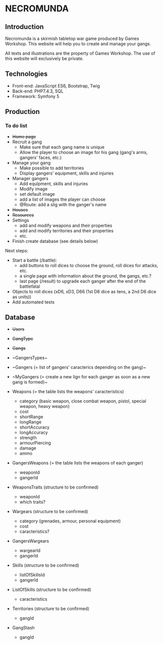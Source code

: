 # NECROMUNDA

## Introduction

Necromunda is a skirmish tabletop war game produced by Games Workshop. This website will help you to create and manage your gangs.

All texts and illustrations are the property of Games Workshop. The use of this website will exclusively be private.


## Technologies

* Front-end: JavaScript ES6, Bootstrap, Twig
* Back-end: PHP7.4.3, SQL
* Framework: Symfony 5


## Production

### To do list

* ~~Home page~~
* Recruit a gang
	* Make sure that each gang name is unique
	* Allow the player to choose an image for his gang (gang's arms, gangers' faces, etc.)
* Manage your gang
	* Make possible to add territories
	* Display gangers' equipment, skills and injuries
* Manager gangers
	* Add equîpment, skills and injuries
	* Modify image
	* set default image
	* add a list of images the player can choose
	* @Route: add a slig with the ganger's name
* ~~Houses~~
* ~~Resources~~
* Settings
	* add and modify weapons and their properties
	* add and modify territories and their properties
	* etc.
* Finish create database (see details below)

Next steps:
* Start a battle (/battle):
	* add buttons to roll dices to choose the ground, roll dices for attacks, etc.
	* a single page with information about the ground, the gangs, etc.?
	* last page (/result) to upgrade each ganger after the end of the battlefatal
* Objects to roll dices (xD6, xD3, D66 (1st D6 dice as tens, a 2nd D6 dice as units))
* Add automated tests


## Database

* ~~Users~~
* ~~GangType~~
* ~~Gangs~~
* ~GangersTypes~
* ~Gangers (= list of gangers' caracterics depending on the gang)~
* ~MyGangers (= create a new lign for each ganger as soon as a new gang is formed)~

* Weapons (= the table lists the weapons' caracteristics)
	* category (basic weapon, close combat weapon, pistol, special weapon, heavy weapon)
	* cost
	* shortRange
	* longRange
	* shortAccuracy
	* longAccuracy
	* strength
	* armourPiercing
	* damage
	* ammo
* GangersWeapons (= the table lists the weapons of each ganger)
	* weaponId
	* gangerId
* WeaponsTraits (structure to be confirmed)
	* weaponId
	* which traits?
* Wargears (structure to be confirmed)
	* category (grenades, armour, personal equipment)
	* cost
	* caracteristics?
* GangersWargears
	* wargearId
	* gangerId
* Skills (structure to be confirmed)
	* listOfSkillsId
	* gangerId
* ListOfSkills (structure to be confirmed)
	* caracteristics
* Territories (structure to be confirmed)
	* gangId
* GangStash
	* gangId
